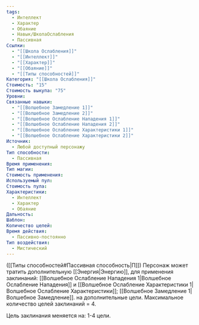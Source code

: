 ```yaml
---
tags:
  - Интеллект
  - Характер
  - Обаяние
  - Навык/ШколаОслабления
  - Пассивная
Ссылки:
  - "[[Школа Ослабления]]"
  - "[[Интеллект]]"
  - "[[Характер]]"
  - "[[Обаяние]]"
  - "[[Типы способностей]]"
Категория: "[[Школа Ослабления]]"
Стоимость: "15"
Стоимость выкупа: "75"
Уровни: 
Связанные навыки:
  - "[[Волшебное Замедление 1]]"
  - "[[Волшебное Замедление 2]]"
  - "[[Волшебное Ослабление Нападения 1]]"
  - "[[Волшебное Ослабление Нападения 2]]"
  - "[[Волшебное Ослабление Характеристики 1]]"
  - "[[Волшебное Ослабление Характеристики 2]]"
Источник:
  - Любой доступный персонажу
Тип способности:
  - Пассивная
Время применения: 
Тип магии: 
Стоимость применения: 
Используемый пул: 
Стоимость пула: 
Характеристики:
  - Интеллект
  - Характер
  - Обаяние
Дальность: 
Шаблон: 
Количество целей: 
Время действия:
  - Пассивно-постоянно
Тип воздействия:
  - Мистический
---
```

([[Типы способностей#Пассивная способность|П]]) Персонаж может тратить дополнительную [[Энергия|Энергию]], для применения заклинаний: [[Волшебное Ослабление Нападения 1|Волшебное Ослабление Нападения]] и [[Волшебное Ослабление Характеристики 1|Волшебное Ослабление Характеристики]]; [[Волшебное Замедление 1|Волшебное Замедление]]. на дополнительные цели. Максимальное количество целей заклинаний = 4. 

Цель заклинания меняется на: 1-4 цели. 